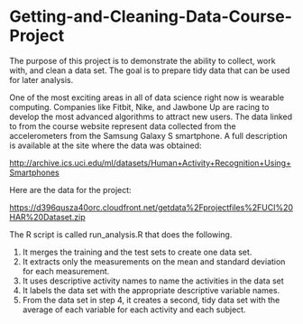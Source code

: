 # Getting-and-Cleaning-Data-Course-Project

The purpose of this project is to demonstrate the ability to collect, work with, and clean a data set. 
The goal is to prepare tidy data that can be used for later analysis. 

One of the most exciting areas in all of data science right now is wearable computing. 
Companies like Fitbit, Nike, and Jawbone Up are racing to develop the most advanced algorithms to attract new users. 
The data linked to from the course website represent data collected from the accelerometers from the Samsung Galaxy S smartphone. 
A full description is available at the site where the data was obtained:

http://archive.ics.uci.edu/ml/datasets/Human+Activity+Recognition+Using+Smartphones

Here are the data for the project:

https://d396qusza40orc.cloudfront.net/getdata%2Fprojectfiles%2FUCI%20HAR%20Dataset.zip

The R script is called run_analysis.R that does the following.

1. It merges the training and the test sets to create one data set.
2. It extracts only the measurements on the mean and standard deviation for each measurement.
3. It uses descriptive activity names to name the activities in the data set
4. It labels the data set with the appropriate descriptive variable names.
5. From the data set in step 4, it creates a second, tidy data set with the average of each variable for each activity and each subject.
